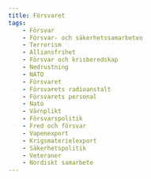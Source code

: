 ```yaml
---
title: Försvaret
tags:
    - Försvar
    - Försvar- och säkerhetssamarbeten
    - Terrorism
    - Alliansfrihet
    - Försvar och krisberedskap
    - Nedrustning
    - NATO
    - Försvaret
    - Försvarets radioanstalt
    - Försvarets personal
    - Nato
    - Värnplikt
    - Försvarspolitik
    - Fred och försvar
    - Vapenexport
    - Krigsmaterielexport 
    - Säkerhetspolitik
    - Veteraner
    - Nordiskt samarbete
---
```

